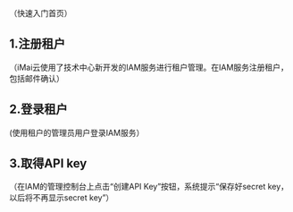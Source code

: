 （快速入门首页）

## 1.注册租户
（iMai云使用了技术中心新开发的IAM服务进行租户管理。在IAM服务注册租户，包括邮件确认）
## 2.登录租户
  (使用租户的管理员用户登录IAM服务）
## 3.取得API key
  （在IAM的管理控制台上点击“创建API Key”按钮，系统提示“保存好secret key，以后将不再显示secret key”）
